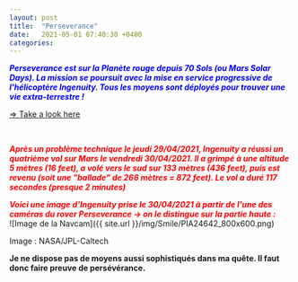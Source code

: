 ```yaml
---
layout: post
title:  "Perseverance"
date:   2021-05-01 07:40:30 +0400
categories: 
---
```

<span style="color: blue">***Perseverance est sur la Planète rouge depuis 70 Sols (ou Mars Solar Days). La mission se poursuit avec la mise en service progressive de l'hélicoptère Ingenuity. Tous les moyens sont déployés pour trouver une vie extra-terrestre !***</span>

<a href="https://mars.nasa.gov/mars2020/" target="_blank">=> Take a look here</a>
<!---
<span><a href="https://www.youtube.com/watch?v=ND7YO715QOE" target="_blank">Suivre ici en direct le premier vol d'ingenuity le 12/04/2021 à partir de 11h30 (heure Réunion)</a></span>
--->
<br>

<span style="color: red">***Après un problème technique le jeudi 29/04/2021, Ingenuity a réussi un quatrième vol sur Mars le vendredi 30/04/2021. Il a grimpé à une altitude 5 mètres (16 feet), a volé vers le sud sur 133 mètres (436 feet), puis est revenu (soit une "ballade" de 266 mètres = 872 feet). Le vol a duré 117 secondes (presque 2 minutes)***</span>

<span style="color: red">***Voici une image d'Ingenuity prise le 30/04/2021 à partir de l'une des caméras du rover Perseverance -> on le distingue sur la partie haute :***</span>
<br>
![Image de la Navcam]({{ site.url }}/img/Smile/PIA24642_800x600.png)

Image : NASA/JPL-Caltech


**Je ne dispose pas de moyens aussi sophistiqués dans ma quête. Il faut donc faire preuve de persévérance.**
